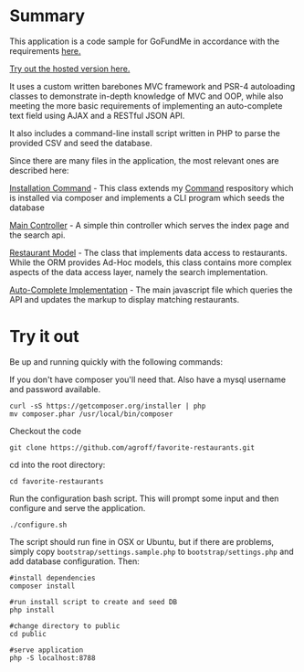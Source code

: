 # Summary
This application is a code sample for GoFundMe in accordance with the requirements [here.](https://www.gofundme.com/code-sample)

[Try out the hosted version here.](http://104.236.91.226/)

It uses a custom written barebones MVC framework and PSR-4 autoloading classes to demonstrate in-depth knowledge of MVC and OOP, while also meeting the more basic requirements of implementing an auto-complete text field using AJAX and a RESTful JSON API.
 
It also includes a command-line install script written in PHP to parse the provided CSV and seed the database.

Since there are many files in the application, the most relevant ones are described here:

[Installation Command](https://github.com/agroff/favorite-restaurants/blob/master/Groff/Restaurant/Command/Install.php) - This class extends my [Command](https://github.com/agroff/Command) respository which is installed via composer and implements a CLI program which seeds the database 

[Main Controller](https://github.com/agroff/favorite-restaurants/blob/master/Groff/Restaurant/Controller.php) - A simple thin controller which serves the index page and the search api.

[Restaurant Model](https://github.com/agroff/favorite-restaurants/blob/master/Groff/Restaurant/Restaurant.php) - The class that implements data access to restaurants. While the ORM provides Ad-Hoc models, this class contains more complex aspects of the data access layer, namely the search implementation.

[Auto-Complete Implementation](https://github.com/agroff/favorite-restaurants/blob/master/public/js/main.js) - The main javascript file which queries the API and updates the markup to display matching restaurants. 

# Try it out

Be up and running quickly with the following commands:

If you don't have composer you'll need that. Also have a mysql username and password available.

    curl -sS https://getcomposer.org/installer | php
    mv composer.phar /usr/local/bin/composer

Checkout the code

    git clone https://github.com/agroff/favorite-restaurants.git

cd into the root directory:

    cd favorite-restaurants

Run the configuration bash script. This will prompt some input and then configure and serve the application.

    ./configure.sh
    
The script should run fine in OSX or Ubuntu, but if there are problems, simply copy `bootstrap/settings.sample.php` to `bootstrap/settings.php` and add database configuration. Then:

    #install dependencies
    composer install
    
    #run install script to create and seed DB
    php install
    
    #change directory to public
    cd public
    
    #serve application
    php -S localhost:8788


